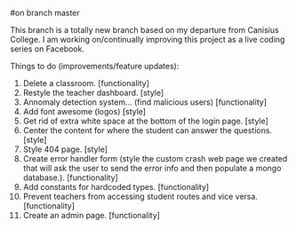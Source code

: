 #on branch master

This branch is a totally new branch based on my departure from Canisius College. I am working on/continually improving this project as a live coding series on Facebook.

Things to do (improvements/feature updates):

1. Delete a classroom. [functionality]
2. Restyle the teacher dashboard. [style]
3. Annomaly detection system... (find malicious users) [functionality]
4. Add font awesome (logos) [style]
5. Get rid of extra white space at the bottom of the login page. [style]
6. Center the content for where the student can answer the questions. [style]
7. Style 404 page. [style]
8. Create error handler form (style the custom crash web page we created that will ask the user to send the error info and then populate a mongo database.). [functionality]
9. Add constants for hardcoded types. [functionality]
10. Prevent teachers from accessing student routes and vice versa. [functionality]
11. Create an admin page. [functionality]
